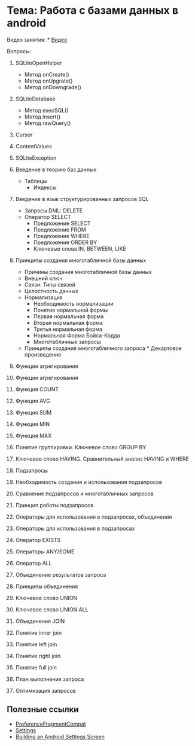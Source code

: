 # Тема: Работа с базами данных в android

Видео занятия:
	*	[Видео](https://youtu.be/Gf9p5F8ZdY8)

Вопросы:

1. SQLiteOpenHelper
	*	Метод onCreate()
	*	Метод onUpgrate()
	*	Метод onDowngrade()
2. SQLiteDatabase
	*	Метод execSQL()
	*	Метод insert()
	*	Метод rawQuery()
3. Cursor
4. ContentValues
5. SQLiteException
1.	Введение в теорию баз данных
	*	Таблицы
		*	Индексы
2.	Введение в язык структурированных запросов SQL
	*	Запросы DML: DELETE	
	*	Оператор SELECT
		*	Предложение SELECT
		*	Предложение FROM
		*	Предложение WHERE
		*	Предложение ORDER BY
		*	Ключевые слова IN, BETWEEN, LIKE		
2.	Принципы создания многотабличной базы данных
	*	Причины создания многотабличной базы данных
	*	Внешний ключ
	*	Связи. Типы связей
	*	Целостность данных
	*	Нормализация
		*	Необходимость нормализации
		*	Понятие нормальной формы
		*	Первая нормальная форма
		*	Вторая нормальная форма
		*	Третья нормальная форма
		*	Нормальная Форма Бойса-Кодда
		*	Многотабличные запросы
	*	Принципы создания многотабличного запроса
			*	Декартовое произведение

6.	Функции агрегирования
1.	Функции агрегирования 
1.	Функция COUNT
2.	Функция AVG
3.	Функция SUM
4.	Функция MIN
5.	Функция MAX
7.	Понятие группировки. Ключевое слово GROUP BY
8.	Ключевое слово HAVING. Сравнительный анализ HAVING и WHERE
9.	Подзапросы
1.	Необходимость создания и использования подзапросов
2.	Сравнение подзапросов и многотабличных запросов
3.	Принцип работы подзапросов
10.	 Операторы для использования в подзапросах, объединения
1.	Операторы для использования в подзапросах
1.	Оператор EXISTS
2.	Операторы ANY/SOME
3.	Оператор ALL
2.	Объединение результатов запроса
1.	Принципы объединения
2.	Ключевое слово UNION
3.	Ключевое слово UNION ALL
3.	Объединения JOIN
1.	Понятие inner join
2.	Понятие left join
3.	Понятие right join
4.	Понятие full join
11.	План выполнения запроса
12.	Оптимизация запросов



	
## Полезные ссылки

* [PreferenceFragmentCompat](https://developer.android.com/reference/android/support/v7/preference/PreferenceFragmentCompat)
* [Settings](https://developer.android.com/guide/topics/ui/settings/)
* [Building an Android Settings Screen](https://medium.com/@JakobUlbrich/building-a-settings-screen-for-android-part-1-5959aa49337c)
